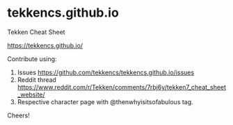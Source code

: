 # tekkencs.github.io
Tekken Cheat Sheet

https://tekkencs.github.io/

Contribute using:
1. Issues https://github.com/tekkencs/tekkencs.github.io/issues
2. Reddit thread https://www.reddit.com/r/Tekken/comments/7rbj6y/tekken7_cheat_sheet_website/
3. Respective character page with @thenwhyisitsofabulous tag.

Cheers!

